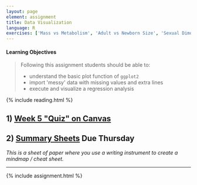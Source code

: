 ```yaml
---
layout: page
element: assignment
title: Data Visualization
language: R
exercises: ['Mass vs Metabolism', 'Adult vs Newborn Size', 'Sexual Dimorphism Exploration', 'Sexual Dimorphism Data Manipulation']
---
```


#### Learning Objectives

> Following this assignment students should be able to:
>
> - understand the basic plot function of `ggplot2`
> - import 'messy' data with missing values and extra lines
> - execute and visualize a regression analysis

{% include reading.html %}

## 1) [Week 5 "Quiz" on Canvas](https://canvas.uw.edu/courses/1580517/quizzes)


## 2) [Summary Sheets](https://canvas.uw.edu/courses/1580517/assignments) Due Thursday
_This is a sheet of paper where you use a writing instrument to create a mindmap / cheat sheet._

---

{% include assignment.html %}
